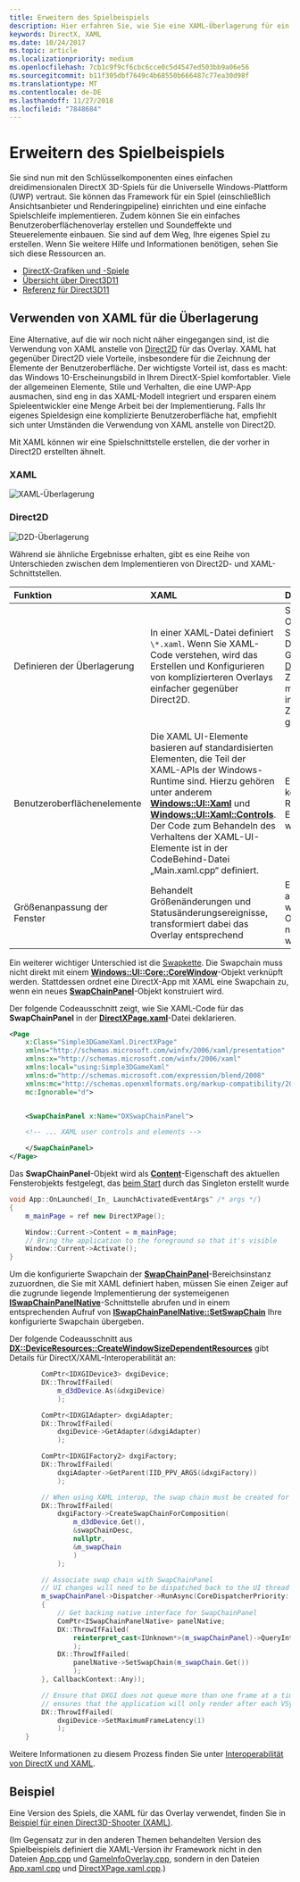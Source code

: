 ```yaml
---
title: Erweitern des Spielbeispiels
description: Hier erfahren Sie, wie Sie eine XAML-Überlagerung für ein UWP-DirectX-Spiel implementieren.
keywords: DirectX, XAML
ms.date: 10/24/2017
ms.topic: article
ms.localizationpriority: medium
ms.openlocfilehash: 7cb1c9f9cf6cbc6cce0c5d4547ed503bb9a06e56
ms.sourcegitcommit: b11f305dbf7649c4b68550b666487c77ea30d98f
ms.translationtype: MT
ms.contentlocale: de-DE
ms.lasthandoff: 11/27/2018
ms.locfileid: "7848684"
---
```

# <a name="extend-the-game-sample"></a>Erweitern des Spielbeispiels

Sie sind nun mit den Schlüsselkomponenten eines einfachen dreidimensionalen DirectX 3D-Spiels für die Universelle Windows-Plattform (UWP) vertraut. Sie können das Framework für ein Spiel (einschließlich Ansichtsanbieter und Renderingpipeline) einrichten und eine einfache Spielschleife implementieren. Zudem können Sie ein einfaches Benutzeroberflächenoverlay erstellen und Soundeffekte und Steuerelemente einbauen. Sie sind auf dem Weg, Ihre eigenes Spiel zu erstellen. Wenn Sie weitere Hilfe und Informationen benötigen, sehen Sie sich diese Ressourcen an.

-   [DirectX-Grafiken und -Spiele](https://msdn.microsoft.com/library/windows/desktop/ee663274)
-   [Übersicht über Direct3D11](https://msdn.microsoft.com/library/windows/desktop/ff476345)
-   [Referenz für Direct3D11](https://msdn.microsoft.com/library/windows/desktop/ff476147)

## <a name="using-xaml-for-the-overlay"></a>Verwenden von XAML für die Überlagerung


Eine Alternative, auf die wir noch nicht näher eingegangen sind, ist die Verwendung von XAML anstelle von [Direct2D](https://msdn.microsoft.com/library/windows/desktop/dd370990) für das Overlay. XAML hat gegenüber Direct2D viele Vorteile, insbesondere für die Zeichnung der Elemente der Benutzeroberfläche. Der wichtigste Vorteil ist, dass es macht: das Windows 10-Erscheinungsbild in Ihrem DirectX-Spiel komfortabler. Viele der allgemeinen Elemente, Stile und Verhalten, die eine UWP-App ausmachen, sind eng in das XAML-Modell integriert und ersparen einem Spieleentwickler eine Menge Arbeit bei der Implementierung. Falls Ihr eigenes Spieldesign eine komplizierte Benutzeroberfläche hat, empfiehlt sich unter Umständen die Verwendung von XAML anstelle von Direct2D.

Mit XAML können wir eine Spielschnittstelle erstellen, die der vorher in Direct2D erstellten ähnelt.

### <a name="xaml"></a>XAML
![XAML-Überlagerung](./images/simple-dx-game-extend-xaml.PNG)

### <a name="direct2d"></a>Direct2D
![D2D-Überlagerung](./images/simple-dx-game-extend-d2d.PNG)

Während sie ähnliche Ergebnisse erhalten, gibt es eine Reihe von Unterschieden zwischen dem Implementieren von Direct2D- und XAML-Schnittstellen.

Funktion | XAML| Direct2D
:----------|:----------- | :-----------
Definieren der Überlagerung | In einer XAML-Datei definiert `\*.xaml`. Wenn Sie XAML-Code verstehen, wird das Erstellen und Konfigurieren von komplizierteren Overlays einfacher gegenüber Direct2D.| Sie definieren das Overlay als Sammlung von Direct2D-Grundtypen und [DirectWrite](https://msdn.microsoft.com/library/windows/desktop/dd368038)-Zeichenfolgen, die manuell platziert und in einen Direct2D-Zielpuffer geschrieben werden. 
Benutzeroberflächenelemente | Die XAML UI-Elemente basieren auf standardisierten Elementen, die Teil der XAML-APIs der Windows-Runtime sind. Hierzu gehören unter anderem [**Windows::UI::Xaml**](https://msdn.microsoft.com/library/windows/apps/br209045) und [**Windows::UI::Xaml::Controls**](https://msdn.microsoft.com/library/windows/apps/br227716). Der Code zum Behandeln des Verhaltens der XAML-UI-Elemente ist in der CodeBehind-Datei „Main.xaml.cpp“ definiert. | Einfache Formen können z.B. wie Rechtecke und Ellipsen gezeichnet werden.
Größenanpassung der Fenster | Behandelt Größenänderungen und Statusänderungsereignisse, transformiert dabei das Overlay entsprechend | Es muss manuell angegeben werden, wie die Overlaykomponenten neu gezeichnet werden muss


Ein weiterer wichtiger Unterschied ist die [Swapkette](https://docs.microsoft.com/windows/uwp/graphics-concepts/swap-chains). Die Swapchain muss nicht direkt mit einem [**Windows::UI::Core::CoreWindow**](https://docs.microsoft.com/uwp/api/windows.ui.core.corewindow)-Objekt verknüpft werden. Stattdessen ordnet eine DirectX-App mit XAML eine Swapchain zu, wenn ein neues [**SwapChainPanel**](https://docs.microsoft.com/uwp/api/windows.ui.xaml.controls.swapchainpanel)-Objekt konstruiert wird. 

Der folgende Codeausschnitt zeigt, wie Sie XAML-Code für das **SwapChainPanel** in der [**DirectXPage.xaml**](https://github.com/Microsoft/Windows-universal-samples/blob/6370138b150ca8a34ff86de376ab6408c5587f5d/Samples/Simple3DGameXaml/cpp/DirectXPage.xaml)-Datei deklarieren.
```xml
<Page
    x:Class="Simple3DGameXaml.DirectXPage"
    xmlns="http://schemas.microsoft.com/winfx/2006/xaml/presentation"
    xmlns:x="http://schemas.microsoft.com/winfx/2006/xaml"
    xmlns:local="using:Simple3DGameXaml"
    xmlns:d="http://schemas.microsoft.com/expression/blend/2008"
    xmlns:mc="http://schemas.openxmlformats.org/markup-compatibility/2006"
    mc:Ignorable="d">


    <SwapChainPanel x:Name="DXSwapChainPanel">

    <!-- ... XAML user controls and elements -->

    </SwapChainPanel>
</Page>
```

Das **SwapChainPanel**-Objekt wird als [**Content**](https://docs.microsoft.com/uwp/api/Windows.UI.Xaml.Window.Content)-Eigenschaft des aktuellen Fensterobjekts festgelegt, das [beim Start](https://github.com/Microsoft/Windows-universal-samples/blob/6370138b150ca8a34ff86de376ab6408c5587f5d/Samples/Simple3DGameXaml/cpp/App.xaml.cpp#L45-L51)  durch das Singleton erstellt wurde

```cpp
void App::OnLaunched(_In_ LaunchActivatedEventArgs^ /* args */)
{
    m_mainPage = ref new DirectXPage();

    Window::Current->Content = m_mainPage;
    // Bring the application to the foreground so that it's visible
    Window::Current->Activate();
}
```


Um die konfigurierte Swapchain der [**SwapChainPanel**](https://docs.microsoft.com/uwp/api/Windows.UI.Xaml.Controls.SwapChainPanel)-Bereichsinstanz zuzuordnen, die Sie mit XAML definiert haben, müssen Sie einen Zeiger auf die zugrunde liegende Implementierung der systemeigenen [**ISwapChainPanelNative**](https://msdn.microsoft.com/library/dn302143)-Schnittstelle abrufen und in einem entsprechenden Aufruf von [**ISwapChainPanelNative::SetSwapChain**](https://msdn.microsoft.com/library/windows/desktop/dn302144) Ihre konfigurierte Swapchain übergeben. 

Der folgende Codeausschnitt aus [**DX::DeviceResources::CreateWindowSizeDependentResources**](https://github.com/Microsoft/Windows-universal-samples/blob/6370138b150ca8a34ff86de376ab6408c5587f5d/Samples/Simple3DGameXaml/cpp/Common/DeviceResources.cpp#L218-L521) gibt Details für DirectX/XAML-Interoperabilität an:

```cpp
        ComPtr<IDXGIDevice3> dxgiDevice;
        DX::ThrowIfFailed(
            m_d3dDevice.As(&dxgiDevice)
            );

        ComPtr<IDXGIAdapter> dxgiAdapter;
        DX::ThrowIfFailed(
            dxgiDevice->GetAdapter(&dxgiAdapter)
            );

        ComPtr<IDXGIFactory2> dxgiFactory;
        DX::ThrowIfFailed(
            dxgiAdapter->GetParent(IID_PPV_ARGS(&dxgiFactory))
            );

        // When using XAML interop, the swap chain must be created for composition.
        DX::ThrowIfFailed(
            dxgiFactory->CreateSwapChainForComposition(
                m_d3dDevice.Get(),
                &swapChainDesc,
                nullptr,
                &m_swapChain
                )
            );

        // Associate swap chain with SwapChainPanel
        // UI changes will need to be dispatched back to the UI thread
        m_swapChainPanel->Dispatcher->RunAsync(CoreDispatcherPriority::High, ref new DispatchedHandler([=]()
        {
            // Get backing native interface for SwapChainPanel
            ComPtr<ISwapChainPanelNative> panelNative;
            DX::ThrowIfFailed(
                reinterpret_cast<IUnknown*>(m_swapChainPanel)->QueryInterface(IID_PPV_ARGS(&panelNative))
                );
            DX::ThrowIfFailed(
                panelNative->SetSwapChain(m_swapChain.Get())
                );
        }, CallbackContext::Any));

        // Ensure that DXGI does not queue more than one frame at a time. This both reduces latency and
        // ensures that the application will only render after each VSync, minimizing power consumption.
        DX::ThrowIfFailed(
            dxgiDevice->SetMaximumFrameLatency(1)
            );
    }
```

Weitere Informationen zu diesem Prozess finden Sie unter [Interoperabilität von DirectX und XAML](directx-and-xaml-interop.md).

## <a name="sample"></a>Beispiel

Eine Version des Spiels, die XAML für das Overlay verwendet, finden Sie in [Beispiel für einen Direct3D-Shooter (XAML)](https://github.com/Microsoft/Windows-universal-samples/tree/master/Samples/Simple3DGameXaml).


(Im Gegensatz zur in den anderen Themen behandelten Version des Spielbeispiels definiert die XAML-Version ihr Framework nicht in den Dateien [App.cpp](https://github.com/Microsoft/Windows-universal-samples/blob/6370138b150ca8a34ff86de376ab6408c5587f5d/Samples/Simple3DGameDX/cpp/App.cpp) und [GameInfoOverlay.cpp](https://github.com/Microsoft/Windows-universal-samples/blob/6370138b150ca8a34ff86de376ab6408c5587f5d/Samples/Simple3DGameDX/cpp/GameInfoOverlay.cpp), sondern in den Dateien [App.xaml.cpp](https://github.com/Microsoft/Windows-universal-samples/blob/6370138b150ca8a34ff86de376ab6408c5587f5d/Samples/Simple3DGameXaml/cpp/App.xaml.cpp) und [DirectXPage.xaml.cpp](https://github.com/Microsoft/Windows-universal-samples/blob/6370138b150ca8a34ff86de376ab6408c5587f5d/Samples/Simple3DGameXaml/cpp/DirectXPage.xaml.cpp).)